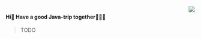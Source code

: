 <img align="right" src="https://github-readme-stats.vercel.app/api?username=Mr-Luo-csc&show_icons=true&icon_color=805AD5&text_color=718096&bg_color=ffffff&hide_title=true" />
<!--&hide_border=true&hide=contribs,issues-->

#### Hi👋 Have a good Java-trip together🌱🌱🌱

> TODO

<!--
**Mr-Luo-csc/Mr-Luo-csc** is a ✨ _special_ ✨ repository because its `README.md` (this file) appears on your GitHub profile.

Here are some ideas to get you started:

- 🔭 I’m currently working on ...
- 🌱 I’m currently learning ...
- 👯 I’m looking to collaborate on ...
- 🤔 I’m looking for help with ...
- 💬 Ask me about ...
- 📫 How to reach me: ...
- 😄 Pronouns: ...
- ⚡ Fun fact: ...
-->
